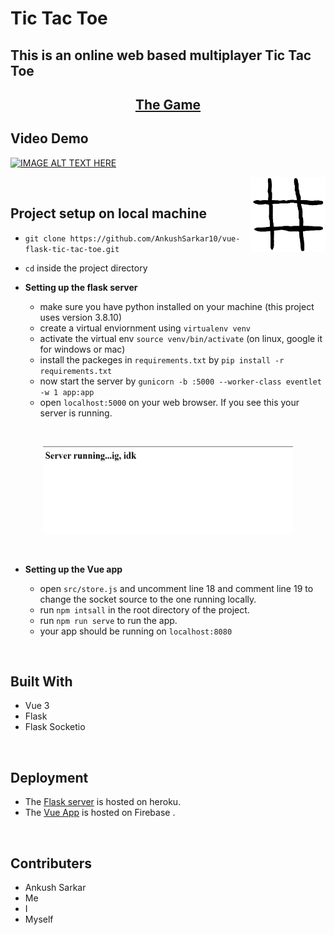 # Tic Tac Toe

## This is an online web based multiplayer Tic Tac Toe

## <div align="center">[The Game](https://vue-flask-tic-tac-toe.web.app/)</div>

## Video Demo

[![IMAGE ALT TEXT HERE](https://img.youtube.com/vi/D4y1e6GeZhU/0.jpg)](https://www.youtube.com/watch?v=D4y1e6GeZhU)

<img align="right" src="./public/icon.png" alt="drawing" width="120" height="120"/>

<br/>

## **Project setup on local machine**

- `git clone https://github.com/AnkushSarkar10/vue-flask-tic-tac-toe.git`

- `cd` inside the project directory

- **Setting up the flask server**

  - make sure you have python installed on your machine (this project uses version 3.8.10)
  - create a virtual enviornment using `virtualenv venv`
  - activate the virtual env `source venv/bin/activate` (on linux, google it for windows or mac)
  - install the packeges in `requirements.txt` by `pip install -r requirements.txt`
  - now start the server by `gunicorn -b :5000 --worker-class eventlet -w 1 app:app`
  - open `localhost:5000` on your web browser. If you see this your server is running.

<br/>

<p align="center">
<img src="./server_running.png" alt="drawing" width="400" height="140"/>
</p>
<br/>

- **Setting up the Vue app**

    - open `src/store.js` and uncomment line 18 and comment line 19 to change the socket source to the one running locally.
    - run `npm intsall` in the root directory of the project.
    - run `npm run serve` to run the app.
    - your app should be running on `localhost:8080`

<br/>

## **Built With**

- Vue 3
- Flask
- Flask Socketio

<br/>

## **Deployment**

- The [Flask server](https://tictactoe-server-flask.herokuapp.com/) is hosted on heroku.
- The [Vue App](https://vue-flask-tic-tac-toe.web.app/) is hosted on Firebase .

<br/>

## **Contributers**

- Ankush Sarkar
- Me
- I
- Myself
